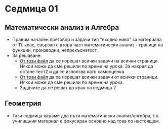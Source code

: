 # Седмица 01
## Математически анализ и Алгебра
- Правим начален преговор и задачи тип "входно ниво" за материала от 11. клас, свързан с втора част математически анализ - граници на функции, производни, непрекъснатост.
- За решаване: 
    * [От този файл](https://github.com/nikevelik/math-xii-adv/blob/main/sprint01/week01/Vedi12kl-6-10.pdf) да се изрешат всички задачи на всички страници. Някои може да сме решили по време на урока. За накрая да остане тест2 и да се използва като самооценка.
    * [От този файл](https://github.com/nikevelik/math-xii-adv/blob/main/sprint01/week01/Vedi12kl-11-14.pdf) да се изрешат всички задачи от всички страници. Някои може да сме решили по време на урока.
    * Задачите да се решат до края на седмица 2

## Геометрия
- Тази седмица караме два пъти математически анализ/алгебра, т.к. училищния материал е фокусиран основно над това по настоящем.